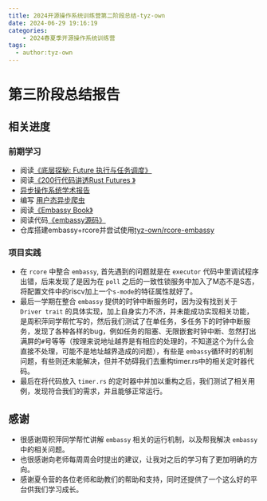 ```yaml
---
title: 2024开源操作系统训练营第二阶段总结-tyz-own
date: 2024-06-29 19:16:19
categories:
    - 2024春夏季开源操作系统训练营
tags:
  - author:tyz-own
---
```

# 第三阶段总结报告

## 相关进度

### 前期学习


- 阅读[《底层探秘: Future 执行与任务调度》](https://course.rs/advance/async/future-excuting.html)
- 阅读[《200行代码讲透Rust Futures 》](https://stevenbai.top/rust/futures_explained_in_200_lines_of_rust/#%E4%B8%89-rust%E4%B8%AD%E7%9A%84futures)
- [异步操作系统学术报告](https://www.yuque.com/xyong-9fuoz/hg8kgr/xd49izet7xd38gdy)
- 编写  [用户态异步爬虫](https://github.com/tyz-own/blog/blob/main/%E5%BC%82%E6%AD%A5os/resource/crawler.rs)
- 阅读[《Embassy Book》](https://embassy.dev/book/)
- 阅读代码[《embassy源码》](https://github.com/embassy-rs/embassy)
- 仓库搭建embassy+rcore并尝试使用[tyz-own/rcore-embassy](https://github.com/tyz-own/rcore-embassy)


### 项目实践

- 在 `rcore` 中整合 `embassy`, 首先遇到的问题就是在 `executor` 代码中里调试程序出错，后来发现了是因为在 `poll` 之后的一致性锁服务中加入了M态不是S态，将配置文件中的riscv加上一个`s-mode`的特征属性就好了。
- 最后一学期在整合 `embassy` 提供的时钟中断服务时，因为没有找到关于 `Driver trait` 的具体实现，加上自身实力不济，并未能成功实现相关功能，是周积萍同学帮忙写的，然后我们测试了在单任务，多任务下的时钟中断服务，发现了各种各样的bug，例如任务的阻塞、无限嵌套时钟中断、忽然打出满屏的`#`号等等（按理来说地址越界是有相应的处理的，不知道这个为什么会直接不处理，可能不是地址越界造成的问题），有些是 `embassy`循环时的机制问题，有些则还未能解决，但并不妨碍我们去重构timer.rs中的相关定时器代码。
- 最后在将代码放入 `timer.rs` 的定时器中并加以重构之后，我们测试了相关用例，发现符合我们的需求，并且能够正常运行。
 

## 感谢

- 很感谢周积萍同学帮忙讲解 `embassy` 相关的运行机制，以及帮我解决 `embassy` 中的相关问题。
- 也很感谢向老师每周周会时提出的建议，让我对之后的学习有了更加明确的方向。
- 感谢夏令营的各位老师和助教们的帮助和支持，同时还提供了一个这么好的平台供我们学习成长。